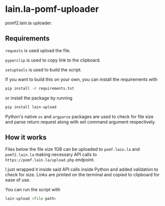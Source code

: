 # lain.la-pomf-uploader

pomf2.lain.la uploader.

## Requirements

`requests` is used upload the file.

`pyperclip` is used to copy link to the clipboard.

`setuptools` is used to build the script.

If you want to build this on your own, you can install the requirements with

```Python
pip install -r requirements.txt
```

or install the package by running

```Python
pip install lain-upload
```

Python's native `os` and `argparse` packages are used to check for file size and parse return request along with set command argument respectively.

## How it works

Files below the file size 1GB can be uploaded to `pomf.lain.la` and `pomf2.lain.la` making necessary API calls to `https://pomf.lain.la/upload.php` endpoint.

I just wrapped it inside said API calls inside Python and added validation to check for size. Links are printed on the terminal and copied to clipboard for ease of use.

You can run the script with

```Python
lain-upload <file-path>
```
